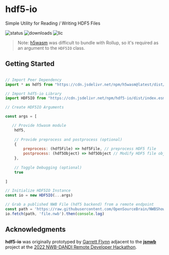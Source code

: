# hdf5-io
Simple Utility for Reading / Writing HDF5 Files

![status](https://img.shields.io/npm/v/hdf5-io) 
![downloads](https://img.shields.io/npm/dt/hdf5-io)
![lic](https://img.shields.io/npm/l/hdf5-io)

> Note: [h5wasm](https://github.com/usnistgov/h5wasm) was difficult to bundle with Rollup, so it's required as an argument to the `HDF5IO` class.

## Getting Started

``` javascript 

// Import Peer Dependency
import * as hdf5 from "https://cdn.jsdelivr.net/npm/h5wasm@latest/dist/esm/hdf5_hl.js";

// Import hdf5-io Library
import HDF5IO from "https://cdn.jsdelivr.net/npm/hdf5-io/dist/index.esm.js";

// Create HDF5IO Arguments

const args = [

   // Provide h5wasm module
    hdf5,    
    
    // Provide preprocess and postprocess (optional)
    {
        preprocess: (hdf5File) => hdf5File, // preprocess HDF5 file
        postprocess: (hdf5Object) => hdf5Object // Modify HDF5 file object before returning
    },
    
    // Toggle Debugging (optional)
    true 
    
]

// Initialize HDF5IO Instance
const io = new HDF5IO(...args)

// Grab a published NWB File (hdf5 backend) from a remote endpoint
const path = 'https://raw.githubusercontent.com/OpenSourceBrain/NWBShowcase/master/FergusonEtAl2015/FergusonEtAl2015.nwb'
io.fetch(path, 'file.nwb').then(console.log)
```
## Acknowledgments
**hdf5-io** was originally prototyped by [Garrett Flynn](https;//github.com/garrettmflynn) adjacent to the [**jsnwb**](https;//github.com/brainsatplay/jsnwb) project at the [2022 NWB-DANDI Remote Developer Hackathon](https://neurodatawithoutborders.github.io/nwb_hackathons/HCK12_2022_Remote/).
